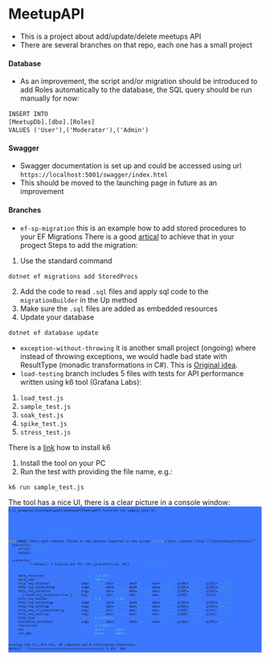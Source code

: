 # MeetupAPI
* This is a project about add/update/delete meetups API
* There are several branches on that repo, each one has a small project
#### Database
* As an improvement, the script and/or migration should be introduced to add Roles automatically to the database, 
the SQL query should be run manually for now:
```
INSERT INTO 
[MeetupDb].[dbo].[Roles]
VALUES ('User'),('Moderator'),('Admin')
```
#### Swagger
* Swagger documentation is set up and could be accessed using url `https://localhost:5001/swagger/index.html`
* This should be moved to the launching page in future as an improvement

#### Branches
* `ef-sp-migration` this is an example how to add stored procedures to your EF Migrations
There is a good [artical](https://clearmeasure.com/creating-stored-procs-in-ef-migrations/) to achieve that in your progect
Steps to add the migration:
1. Use the standard command
```
dotnet ef migrations add StoredProcs
```
2. Add the code to read `.sql` files and apply sql code to the `migrationBuilder` in the Up method
3. Make sure the `.sql` files are added as embedded resources
4. Update your database
```
dotnet ef database update
```
* `exception-without-throwing` it is another small project (ongoing) where instead of throwing exceptions, 
we would hadle bad state with ResultType (monadic transformations in C#).
This is [Original idea](https://www.youtube.com/watch?app=desktop&v=a1ye9eGTB98).
* `load-testing` branch includes 5 files with tests for API performance written using k6 tool (Grafana Labs):

1. `load_test.js`
2. `sample_test.js`
3. `soak_test.js`
4. `spike_test.js`
5. `stress_test.js`

There is a [link](https://k6.io/docs/get-started/installation/) how to install k6
1. Install the tool on your PC
2. Run the test with providing the file name, e.g.:
```
k6 run sample_test.js
```

The tool has a nice UI, there is a clear picture in a console window:
![Screenshot of a results after running sample_test.js](Img/k6-screenshot.jpg)